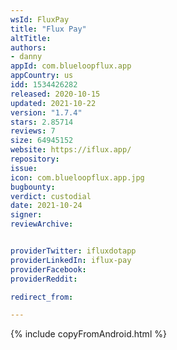 ```yaml
---
wsId: FluxPay
title: "Flux Pay"
altTitle: 
authors:
- danny
appId: com.blueloopflux.app
appCountry: us
idd: 1534426282
released: 2020-10-15
updated: 2021-10-22
version: "1.7.4"
stars: 2.85714
reviews: 7
size: 64945152
website: https://iflux.app/
repository: 
issue: 
icon: com.blueloopflux.app.jpg
bugbounty: 
verdict: custodial
date: 2021-10-24
signer: 
reviewArchive:


providerTwitter: ifluxdotapp
providerLinkedIn: iflux-pay
providerFacebook: 
providerReddit: 

redirect_from:

---
```


{% include copyFromAndroid.html %}
